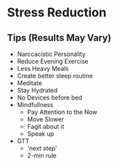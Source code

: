 # Stress Reduction #

## Tips (Results May Vary) ##

* Narccacistic Personality
* Reduce Evening Exercise
* Less Heavy Meals
* Create better sleep routine
* Meditate
* Stay Hydrated
* No Devices before bed
* Mindfullness
  * Pay Attention to the Now
  * Move Slower
  * Fagit about it
  * Speak up
* GTT
  * 'next step'
  * 2-min rule


